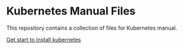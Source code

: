 # Kubernetes Manual Files

This repository contains a collection of files for Kubernetes manual.

[Get start to install kubernetes](install/)
